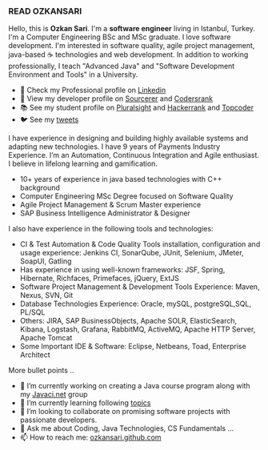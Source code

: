 ### READ OZKANSARI

Hello, this is **Ozkan Sari**. I'm a **software engineer** living in Istanbul, Turkey. I'm a Computer Engineering BSc and MSc graduate. I love software development. I'm interested in software quality, agile project management, java-based ☕ technologies and web development. In addition to working professionally, I teach "Advanced Java" and "Software Development Environment and Tools" in a University.

- 💼 Check my Professional profile on [Linkedin](https://www.linkedin.com/in/ozkansari/)
- 👷 View my developer profile on [Sourcerer](https://sourcerer.io/ozkansari) and [Codersrank](https://profile.codersrank.io/user/ozkansari)
- 📚 See my student profile on [Pluralsight](https://app.pluralsight.com/profile/ozkan-sari) and [Hackerrank](https://www.hackerrank.com/ozkansari/) and [Topcoder](https://www.topcoder.com/members/ozkansari)
- 🐦 See my [tweets](https://twitter.com/ozkan_sari)

I have experience in designing and building highly available systems and adapting new technologies. I have 9 years of Payments Industry Experience.  I’m an Automation, Continuous Integration and Agile enthusiast. I believe in lifelong learning and gamification. 

- 10+ years of experience in java based technologies with C++ background
- Computer Engineering MSc Degree focused on Software Quality
- Agile Project Management & Scrum Master experience
- SAP Business Intelligence Administrator & Designer

I also have experience in the following tools and technologies:
- CI & Test Automation & Code Quality Tools installation, configuration and usage experience: Jenkins CI, SonarQube, JUnit, Selenium, JMeter, SoapUI, Gatling
- Has experience in using well-known frameworks: JSF, Spring, Hibernate, Richfaces, Primefaces, jQuery, ExtJS
- Software Project Management & Development Tools Experience: Maven, Nexus, SVN, Git
- Database Technologies Experience: Oracle, mySQL, postgreSQL,SQL, PL/SQL
- Others:  JIRA, SAP BusinessObjects, Apache SOLR, ElasticSearch, Kibana, Logstash, Grafana, RabbitMQ, ActiveMQ, Apache HTTP Server, Apache Tomcat
- Some Important IDE & Software: Eclipse, Netbeans, Toad, Enterprise Architect 

More bullet points ..

- 🔭 I’m currently working on creating a Java course program along with my [Javaci.net](https://github.com/javaci-net) group
- 🌱 I’m currently learning following [topics](https://app.pluralsight.com/profile/ozkan-sari)
- 👯 I’m looking to collaborate on promising software projects with passionate developers.
- 💬 Ask me about Coding, Java Technologies, CS Fundamentals ...
- 📫 How to reach me: [ozkansari.github.com](ozkansari.github.com)


